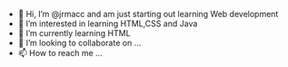 - 👋 Hi, I’m @jrmacc and am just starting out learning Web development
- 👀 I’m interested in learning HTML,CSS and Java
- 🌱 I’m currently learning HTML
- 💞️ I’m looking to collaborate on ...
- 📫 How to reach me ...

<!---
jrmacc/jrmacc is a ✨ special ✨ repository because its `README.md` (this file) appears on your GitHub profile.
You can click the Preview link to take a look at your changes.
--->
